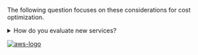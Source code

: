 The following question focuses on these considerations for cost optimization.

<details>
<summary>How do you evaluate new services?</summary>
<p>
As AWS releases new services and features, it's a best practice to review your existing architectural decisions to ensure they continue to be the most cost effective.
</p>
</details>

<a href="https://docs.aws.amazon.com/wellarchitected/latest/framework/cost-opti.html">![aws-logo](https://img.shields.io/badge/Amazon_AWS-FF9900?style=for-the-badge&logo=amazonaws&logoColor=white)</a>